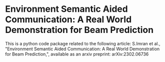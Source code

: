 # Environment Semantic Aided Communication: A Real World Demonstration for Beam Prediction

This is a python code package related to the following article: S.Imran et al., "Environment Semantic Aided Communication: A Real World Demonstration for Beam Prediction,", available as an arxiv preprint: arXiv:2302.06736


